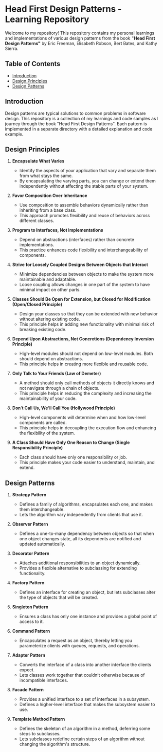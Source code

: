 # Head First Design Patterns - Learning Repository

Welcome to my repository! This repository contains my personal learnings and implementations of various design patterns from the book **"Head First Design Patterns"** by Eric Freeman, Elisabeth Robson, Bert Bates, and Kathy Sierra.

## Table of Contents

- [Introduction](#introduction)
- [Design Principles](#design-principles)
- [Design Patterns](#design-patterns)

## Introduction

Design patterns are typical solutions to common problems in software design. This repository is a collection of my learnings and code samples as I journey through the book "Head First Design Patterns". Each pattern is implemented in a separate directory with a detailed explanation and code example.


## Design Principles

1. **Encapsulate What Varies**
   - Identify the aspects of your application that vary and separate them from what stays the same.
   - By encapsulating the varying parts, you can change or extend them independently without affecting the stable parts of your system.

2. **Favor Composition Over Inheritance**
   - Use composition to assemble behaviors dynamically rather than inheriting from a base class.
   - This approach promotes flexibility and reuse of behaviors across different classes.

3. **Program to Interfaces, Not Implementations**
   - Depend on abstractions (interfaces) rather than concrete implementations.
   - This practice enhances code flexibility and interchangeability of components.

4. **Strive for Loosely Coupled Designs Between Objects that Interact**
   - Minimize dependencies between objects to make the system more maintainable and adaptable.
   - Loose coupling allows changes in one part of the system to have minimal impact on other parts.

5. **Classes Should Be Open for Extension, but Closed for Modification (Open/Closed Principle)**
   - Design your classes so that they can be extended with new behavior without altering existing code.
   - This principle helps in adding new functionality with minimal risk of breaking existing code.

6. **Depend Upon Abstractions, Not Concretions (Dependency Inversion Principle)**
   - High-level modules should not depend on low-level modules. Both should depend on abstractions.
   - This principle helps in creating more flexible and reusable code.

7. **Only Talk to Your Friends (Law of Demeter)**
   - A method should only call methods of objects it directly knows and not navigate through a chain of objects.
   - This principle helps in reducing the complexity and increasing the maintainability of your code.

8. **Don’t Call Us, We’ll Call You (Hollywood Principle)**
   - High-level components will determine when and how low-level components are called.
   - This principle helps in decoupling the execution flow and enhancing the flexibility of the system.

9. **A Class Should Have Only One Reason to Change (Single Responsibility Principle)**
   - Each class should have only one responsibility or job.
   - This principle makes your code easier to understand, maintain, and extend.

## Design Patterns

1. **Strategy Pattern**
   - Defines a family of algorithms, encapsulates each one, and makes them interchangeable.
   - Lets the algorithm vary independently from clients that use it.

2. **Observer Pattern**
   - Defines a one-to-many dependency between objects so that when one object changes state, all its dependents are notified and updated automatically.

3. **Decorator Pattern**
   - Attaches additional responsibilities to an object dynamically.
   - Provides a flexible alternative to subclassing for extending functionality.

4. **Factory Pattern**
   - Defines an interface for creating an object, but lets subclasses alter the type of objects that will be created.

5. **Singleton Pattern**
   - Ensures a class has only one instance and provides a global point of access to it.

6. **Command Pattern**
   - Encapsulates a request as an object, thereby letting you parameterize clients with queues, requests, and operations.

7. **Adapter Pattern**
   - Converts the interface of a class into another interface the clients expect.
   - Lets classes work together that couldn’t otherwise because of incompatible interfaces.

8. **Facade Pattern**
   - Provides a unified interface to a set of interfaces in a subsystem.
   - Defines a higher-level interface that makes the subsystem easier to use.

9. **Template Method Pattern**
   - Defines the skeleton of an algorithm in a method, deferring some steps to subclasses.
   - Lets subclasses redefine certain steps of an algorithm without changing the algorithm's structure.
<!---
10. **Iterator Pattern**
    - Provides a way to access the elements of an aggregate object sequentially without exposing its underlying representation.

11. **Composite Pattern**
    - Composes objects into tree structures to represent part-whole hierarchies.
    - Lets clients treat individual objects and compositions of objects uniformly.

12. **State Pattern**
    - Allows an object to alter its behavior when its internal state changes.
    - The object will appear to change its class.

13. **Proxy Pattern**
    - Provides a surrogate or placeholder for another object to control access to it.
-->
